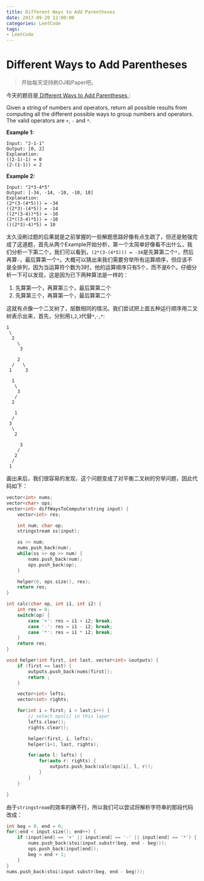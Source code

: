 ```yaml
---
title: Different Ways to Add Parentheses
date: 2017-09-20 12:00:00
categories: LeetCode
tags:
- LeetCode
---
```


#  Different Ways to Add Parentheses 

> 开始每天坚持刷OJ和Paper吧。

今天的题目是[ Different Ways to Add Parentheses ]( https://leetcode.com/problems/different-ways-to-add-parentheses/):

Given a string of numbers and operators, return all possible results from computing all the different possible ways to group numbers and operators. The valid operators are `+`, `-` and `*`.

**Example 1:**

```
Input: "2-1-1"
Output: [0, 2]
Explanation: 
((2-1)-1) = 0 
(2-(1-1)) = 2
```

**Example 2:**

```
Input: "2*3-4*5"
Output: [-34, -14, -10, -10, 10]
Explanation: 
(2*(3-(4*5))) = -34 
((2*3)-(4*5)) = -14 
((2*(3-4))*5) = -10 
(2*((3-4)*5)) = -10 
(((2*3)-4)*5) = 10
```

太久没刷过题的后果就是之前掌握的一些解题思路好像有点生疏了，但还是勉强完成了这道题，首先从两个Example开始分析，第一个太简单好像看不出什么，我们分析一下第二个，我们可以看到，`(2*(3-(4*5))) = -34`是先算第二个`*`，然后再算`-`，最后算第一个`*`。大概可以猜出来我们需要穷举所有运算顺序，但应该不是全排列，因为当运算符个数为3时，他的运算顺序只有5个，而不是6个。仔细分析一下可以发现，这是因为已下两种算法是一样的：

1. 先算第一个，再算第三个，最后算第二个
2. 先算第三个，再算第一个，最后算第二个

这就有点像一个二叉树了，层数相同的情况。我们尝试把上面五种运行顺序用二叉树表示出来，首先，分别用`1`,`2`,`3`代替`*`,`-`,`*`:

```
1
 \
  2
    \
     3
```


```
    2
  /   \
 1     3
```

```
  1
   \
    3
   /
  2
```

```
   1
  /
 3
  \
   2
```

```
     3
    /     
   2
  /
 1
```

画出来后，我们很容易的发现，这个问题变成了对平衡二叉树的穷举问题，因此代码如下：

```c++
vector<int> nums;
vector<char> ops;
vector<int> diffWaysToCompute(string input) {
    vector<int> res;

    int num; char op;
    stringstream ss(input);

    ss >> num;
    nums.push_back(num);
    while(ss >> op >> num) {
        nums.push_back(num);
        ops.push_back(op);
    }

    helper(0, ops.size(), res);
    return res;
}

int calc(char op, int i1, int i2) {
    int res = 0;
    switch(op) {
        case '+': res = i1 + i2; break;
        case '-': res = i1 - i2; break;
        case '*': res = i1 * i2; break;
    }
    return res;
}

void helper(int first, int last, vector<int> &outputs) {
    if (first == last) {
        outputs.push_back(nums[first]);
        return ;
    }

    vector<int> lefts;
    vector<int> rights;

    for(int i = first; i < last;i++) {
        // select ops[i] in this layer
        lefts.clear();
        rights.clear();

        helper(first, i, lefts);
        helper(i+1, last, rights);

        for(auto l: lefts) {
            for(auto r: rights) {
                outputs.push_back(calc(ops[i], l, r));
            }
        }
    }

}
```

由于`stringstream`的效率的确不行，所以我们可以尝试将解析字符串的那段代码改成：

```c++
int beg = 0, end = 0;
for(;end < input.size(); end++) {
    if (input[end] == '+' || input[end] == '-' || input[end] == '*') {
        nums.push_back(stoi(input.substr(beg, end - beg)));
        ops.push_back(input[end]);
        beg = end + 1;
    }
}
nums.push_back(stoi(input.substr(beg, end - beg)));
```

